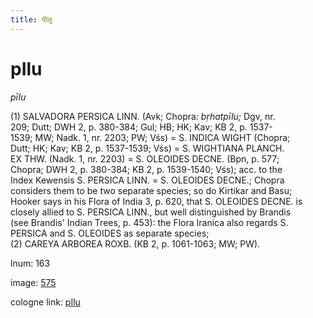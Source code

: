 ```yaml
---
title: पीलु
---
```


# pIlu

<i>pīlu</i>  <div n="P" />(1) <bot>SALVADORA PERSICA LINN.</bot> (Avk; Chopra: <i>bṛhatpīlu;</i> Dgv, nr. <div n="lb" />209; Dutt; DWH 2, p. 380-384; Gul; HB; HK; Kav; KB 2, p. 1537- <div n="lb" />1539; MW; Nadk. 1, nr. 2203; PW; Vśs) = <bot>S. INDICA WIGHT</bot> (Chopra; <div n="lb" />Dutt; HK; Kav; KB 2, p. 1537-1539; Vśs) = <bot>S. WIGHTIANA PLANCH. <div n="lb" />EX THW.</bot> (Nadk. 1, nr. 2203) = <bot>S. OLEOIDES DECNE.</bot> (Bpn, p. 577; <div n="lb" />Chopra; DWH 2, p. 380-384; KB 2, p. 1539-1540; Vśs); acc. to the <div n="lb" />Index Kewensis <bot>S. PERSICA LINN.</bot> = <bot>S. OLEOIDES DECNE.</bot>; Chopra <div n="lb" />considers them to be two separate species; so do Kirtikar and Basu; <div n="lb" />Hooker says in his Flora of India 3, p. 620, that <bot>S. OLEOIDES DECNE.</bot> is <div n="lb" />closely allied to <bot>S. PERSICA LINN.</bot>, but well distinguished by Brandis <div n="lb" />(see Brandis' Indian Trees, p. 453): the Flora Iranica also regards <bot>S. <div n="lb" />PERSICA</bot> and <bot>S. OLEOIDES</bot> as separate species; <div n="P" />(2) <bot>CAREYA ARBOREA ROXB.</bot> (KB 2, p. 1061-1063; MW; PW).

lnum: 163

image: [575](https://www.sanskrit-lexicon.uni-koeln.de/scans/csl-apidev/servepdf.php?dict=snp&page=575)

cologne link: [pIlu](https://sanskrit-lexicon.uni-koeln.de/scans/csl-apidev/getword.php?dict=snp&key=pIlu)

